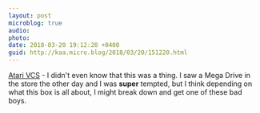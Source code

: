 ```yaml
---
layout: post
microblog: true
audio: 
photo: 
date: 2018-03-20 19:12:20 +0400
guid: http://kaa.micro.blog/2018/03/20/151220.html
---
```

[Atari VCS](http://www.comicsbeat.com/the-war-of-retro-one-upmanship-may-come-to-an-end-with-the-rebirth-of-atari/) - I didn't even know that this was a thing. I saw a Mega Drive in the store the other day and I was **super** tempted, but I think depending on what this box is all about, I might break down and get one of these bad boys.
